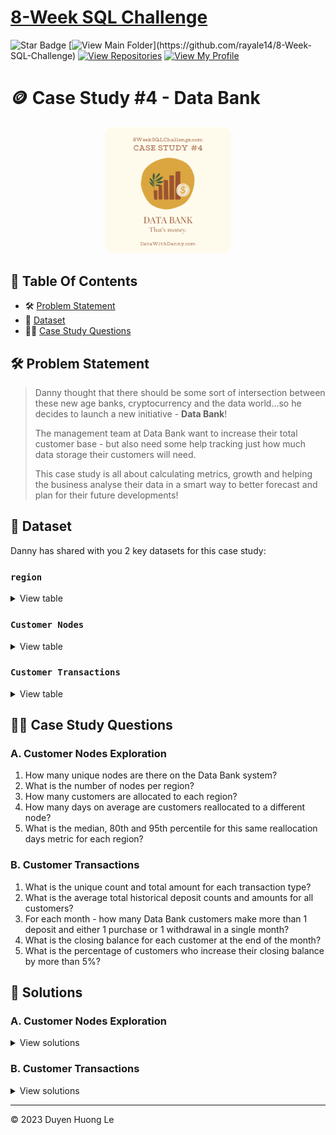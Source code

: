 # [8-Week SQL Challenge](https://github.com/rayale14/8-Week-SQL-Challenge) 
![Star Badge](https://img.shields.io/static/v1?label=%F0%9F%8C%9F&message=If%20Useful&style=style=flat&color=BC4E99)
[![View Main Folder](https://img.shields.io/badge/View-Main_Folder-971901?)](https://github.com/rayale14/8-Week-SQL-Challenge)
[![View Repositories](https://img.shields.io/badge/View-My_Repositories-blue?logo=GitHub)](https://github.com/rayale14?tab=repositories)
[![View My Profile](https://img.shields.io/badge/View-My_Profile-green?logo=GitHub)](https://github.com/rayale14)
# 🪙 Case Study #4 - Data Bank
<p align="center">
<img src="https://github.com/rayale14/8-Week-SQL-Challenge/blob/main/IMG/org-4.png" width=40% height=40%>


## 📕 Table Of Contents
  - 🛠️ [Problem Statement](#problem-statement)
  - 📂 [Dataset](#dataset)
  - 🧙‍♂️ [Case Study Questions](#case-study-questions)
## 🛠️ Problem Statement
> Danny thought that there should be some sort of intersection between these new age banks, cryptocurrency and the data world…so he decides to launch a new initiative - **Data Bank**!
> 
> The management team at Data Bank want to increase their total customer base - but also need some help tracking just how much data storage their customers will need.
> 
>This case study is all about calculating metrics, growth and helping the business analyse their data in a smart way to better forecast and plan for their future developments!

## 📂 Dataset
Danny has shared with you 2 key datasets for this case study:
### **```region```**

<details>
<summary>
View table
</summary>

This ```regions``` table contains the ```region_id``` and their respective ```region_name``` values

| "region_id" | "region_name" |
|-------------|---------------|
| 1           | "Australia"   |
| 2           | "America"     |
| 3           | "Africa"      |
| 4           | "Asia"        |
| 5           | "Europe"      |
</details>

### **```Customer Nodes```**

<details>
<summary>
View table
</summary>

Customers are randomly distributed across the nodes according to their region - this also specifies exactly which node contains both their cash and data.
This random distribution changes frequently to reduce the risk of hackers getting into Data Bank’s system and stealing customer’s money and data!
Below is a sample of the top 10 rows of the ```data_bank.customer_nodes```

| "customer_id" | "region_id" | "node_id" | "start_date" | "end_date"   |
|---------------|-------------|-----------|--------------|--------------|
| 1             | 3           | 4         | "2020-01-02" | "2020-01-03" |
| 2             | 3           | 5         | "2020-01-03" | "2020-01-17" |
| 3             | 5           | 4         | "2020-01-27" | "2020-02-18" |
| 4             | 5           | 4         | "2020-01-07" | "2020-01-19" |
| 5             | 3           | 3         | "2020-01-15" | "2020-01-23" |
| 6             | 1           | 1         | "2020-01-11" | "2020-02-06" |
| 7             | 2           | 5         | "2020-01-20" | "2020-02-04" |
| 8             | 1           | 2         | "2020-01-15" | "2020-01-28" |
| 9             | 4           | 5         | "2020-01-21" | "2020-01-25" |
| 10            | 3           | 4         | "2020-01-13" | "2020-01-14" |
</details>

### **```Customer Transactions```**

<details>
<summary>
View table
</summary>

This table stores all customer deposits, withdrawals and purchases made using their Data Bank debit card.

| "customer_id" | "txn_date"   | "txn_type" | "txn_amount" |
|---------------|--------------|------------|--------------|
| 429           | "2020-01-21" | "deposit"  | 82           |
| 155           | "2020-01-10" | "deposit"  | 712          |
| 398           | "2020-01-01" | "deposit"  | 196          |
| 255           | "2020-01-14" | "deposit"  | 563          |
| 185           | "2020-01-29" | "deposit"  | 626          |
| 309           | "2020-01-13" | "deposit"  | 995          |
| 312           | "2020-01-20" | "deposit"  | 485          |
| 376           | "2020-01-03" | "deposit"  | 706          |
| 188           | "2020-01-13" | "deposit"  | 601          |
| 138           | "2020-01-11" | "deposit"  | 520          |
</details>

## 🧙‍♂️ Case Study Questions
<p align="center">

### **A. Customer Nodes Exploration**
1. How many unique nodes are there on the Data Bank system?
2. What is the number of nodes per region?
3. How many customers are allocated to each region?
4. How many days on average are customers reallocated to a different node?
5. What is the median, 80th and 95th percentile for this same reallocation days metric for each region?


### **B. Customer Transactions**

1. What is the unique count and total amount for each transaction type?
2. What is the average total historical deposit counts and amounts for all customers?
3. For each month - how many Data Bank customers make more than 1 deposit and either 1 purchase or 1 withdrawal in a single month?
4. What is the closing balance for each customer at the end of the month?
5. What is the percentage of customers who increase their closing balance by more than 5%?



## 🚀 Solutions
### **A. Customer Nodes Exploration**

<details>
<summary>
View solutions
</summary>

### **Q1. How many unique nodes are there on the Data Bank system?**

```sql
```

### **Q2. What is the number of nodes per region?**

```sql
```

### **Q3. How many customers are allocated to each region?**

```sql
```

</details>


### **B. Customer Transactions**

<details>
<summary>
View solutions
</summary>

### **Q1. 1. What is the unique count and total amount for each transaction type?**

```sql
```


### **Q2. What is the average total historical deposit counts and amounts for all customers?**

```sql
```


### **Q3. For each month - how many Data Bank customers make more than 1 deposit and either 1 purchase or 1 withdrawal in a single month?**

```SQL
```


</details>

---
<p>&copy; 2023 Duyen Huong Le</p>
